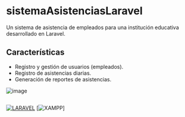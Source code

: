 # sistemaAsistenciasLaravel
Un sistema de asistencia de empleados para una institución educativa desarrollado en Laravel.
## Características

- Registro y gestión de usuarios (empleados).
- Registro de asistencias diarias.
- Generación de reportes de asistencias.

![image](https://github.com/Krlozces/sistemaAsistenciasLaravel/assets/103806591/08ca84b5-cec3-44bc-8aeb-baa2ec4531a1)
##
[![LARAVEL](https://img.shields.io/badge/Laravel-FF2D20?style=for-the-badge&logo=laravel&logoColor=white)](https://laravel.com/docs/10.x)
[![XAMPP](https://img.shields.io/badge/Xampp-F37623?style=for-the-badge&logo=xampp&logoColor=white)]
